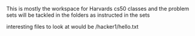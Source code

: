 This is mostly the workspace for Harvards cs50 classes
and the problem sets will be tackled in the folders as instructed in the sets 

interesting files to look at would be /hacker1/hello.txt 
